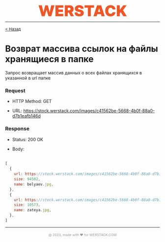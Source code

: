 <p align="center">
  <img src="./WERSTACK.png" alt="WERSTACK-PLATFORM">
</p>

---

<font size="2"><a href="../README.md">< Назад</a></font>

# Возврат массива ссылок на файлы хранящиеся в папке

Запрос возвращает массив данных о всех файлах хранящихся в указанной в url папке

### Request

 + HTTP Method: GET
 
 + URL: https://stock.werstack.com/images/c41562be-5668-4b0f-88a0-d7b1eafb146d

### Response

 + Status: 200 OK

 + Body:
```javascript

[
  {
    url: https://stock.werstack.com/images/c41562be-5668-4b0f-88a0-d7b1eafb146d/belyaev.jpg,
    size: 94502,
    name: belyaev.jpg,
  },
  {
    url: https://stock.werstack.com/images/c41562be-5668-4b0f-88a0-d7b1eafb146d/zateya.jpg,
    size: 10573,
    name: zateya.jpg,
  },
]

```

---

<p align="center">
  <font size="2" color="#999999"><small>@ 2023, made with ❤ for WERSTACK.COM</small></font>
</p>